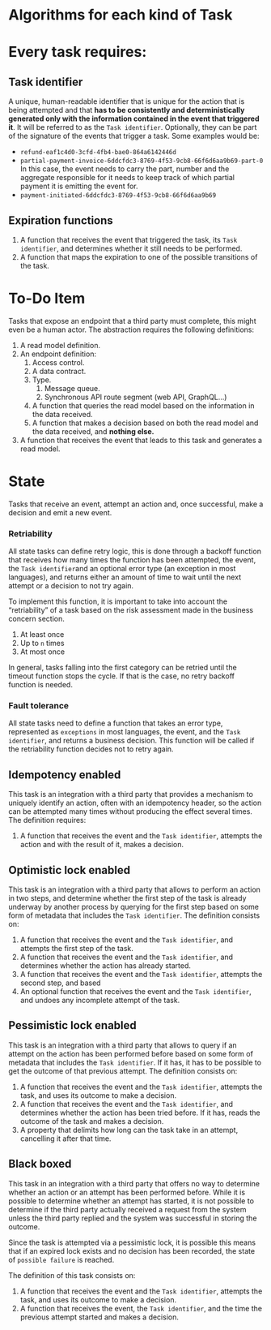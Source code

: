 # Algorithms for each kind of Task

# Every task requires:

## Task identifier

A unique, human-readable identifier that is unique for the action that is being attempted and that **has to be consistently and deterministically generated only with the information contained in the event that triggered it**. It will be referred to as the `Task identifier`. Optionally, they can be part of the signature of the events that trigger a task. Some examples would be:

- `refund-eaf1c4d0-3cfd-4fb4-bae0-864a6142446d`
- `partial-payment-invoice-6ddcfdc3-8769-4f53-9cb8-66f6d6aa9b69-part-0` In this case, the event needs to carry the part, number and the aggregate responsible for it needs to keep track of which partial payment it is emitting the event for.
- `payment-initiated-6ddcfdc3-8769-4f53-9cb8-66f6d6aa9b69`

## Expiration functions

1. A function that receives the event that triggered the task, its `Task identifier`, and determines whether it still needs to be performed.
2. A function that maps the expiration to one of the possible transitions of the task.

# To-Do Item

Tasks that expose an endpoint that a third party must complete, this might even be a human actor. The abstraction requires the following definitions:

1. A read model definition.
2. An endpoint definition:
    1. Access control.
    2. A data contract.
    3. Type.
        1. Message queue.
        2. Synchronous API route segment (web API, GraphQL…)
    4. A function that queries the read model based on the information in the data received.
    5. A function that makes a decision based on both the read model and the data received, and **nothing else.**
3. A function that receives the event that leads to this task and generates a read model.

# State

Tasks that receive an event, attempt an action and, once successful, make a decision and emit a new event.

### Retriability

All state tasks can define retry logic, this is done through a backoff function that receives how many times the function has been attempted, the event, the `Task identifier`and an optional error type (an exception in most languages), and returns either an amount of time to wait until the next attempt or a decision to not try again.

To implement this function, it is important to take into account the “retriability” of a task based on the risk assessment made in the business concern section.

1. At least once
2. Up to `n` times
3. At most once

In general, tasks falling into the first category can be retried until the timeout function stops the cycle. If that is the case, no retry backoff function is needed.

### Fault tolerance

All state tasks need to define a function that takes an error type, represented as `exceptions` in most languages, the event, and the `Task identifier`, and returns a business decision. This function will be called if the retriability function decides not to retry again.

## Idempotency enabled

This task is an integration with a third party that provides a mechanism to uniquely identify an action, often with an idempotency header, so the action can be attempted many times without producing the effect several times. The definition requires:

1. A function that receives the event and the `Task identifier`, attempts the action and with the result of it, makes a decision.

## Optimistic lock enabled

This task is an integration with a third party that allows to perform an action in two steps, and determine whether the first step of the task is already underway by another process by querying for the first step based on some form of metadata that includes the `Task identifier`. The definition consists on:

1. A function that receives the event and the `Task identifier`, and attempts the first step of the task.
2. A function that receives the event and the `Task identifier`, and determines whether the action has already started.
3. A function that receives the event and the `Task identifier`, attempts the second step, and based 
4. An optional function that receives the event and the `Task identifier`, and undoes any incomplete attempt of the task.

## Pessimistic lock enabled

This task is an integration with a third party that allows to query if an attempt on the action has been performed before based on some form of metadata that includes the `Task identifier`. If it has, it has to be possible to get the outcome of that previous attempt. The definition consists on:

1. A function that receives the event and the `Task identifier`, attempts the task, and uses its outcome to make a decision.
2. A function that receives the event and the `Task identifier`, and determines whether the action has been tried before. If it has, reads the outcome of the task and makes a decision.
3. A property that delimits how long can the task take in an attempt, cancelling it after that time.

## Black boxed

This task in an integration with a third party that offers no way to determine whether an action or an attempt has been performed before. While it is possible to determine whether an attempt has started, it is not possible to determine if the third party actually received a request from the system unless the third party replied and the system was successful in storing the outcome.

Since the task is attempted via a pessimistic lock, it is possible this means that if an expired lock exists and no decision has been recorded, the state of `possible failure` is reached.

The definition of this task consists on:

1. A function that receives the event and the `Task identifier`, attempts the task, and uses its outcome to make a decision.
2. A function that receives the event, the `Task identifier`, and the time the previous attempt started and makes a decision.
